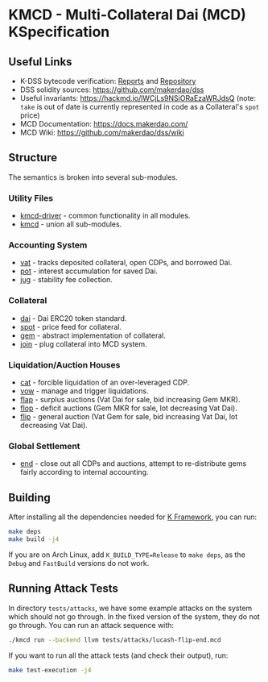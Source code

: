 KMCD - Multi-Collateral Dai (MCD) KSpecification
====================================================

Useful Links
------------

-   K-DSS bytecode verification: [Reports](https://reports.makerfoundation.com/k-dss/) and [Repository](https://github.com/makerdao/k-dss)
-   DSS solidity sources: <https://github.com/makerdao/dss>
-   Useful invariants: <https://hackmd.io/lWCjLs9NSiORaEzaWRJdsQ> (note: `take` is out of date is currently represented in code as a Collateral's `spot` price)
-   MCD Documentation: <https://docs.makerdao.com/>
-   MCD Wiki: <https://github.com/makerdao/dss/wiki>

Structure
---------

The semantics is broken into several sub-modules.

### Utility Files

-   [kmcd-driver](kmcd-driver.md) - common functionality in all modules.
-   [kmcd](kmcd.md) - union all sub-modules.

### Accounting System

-   [vat](vat.md) - tracks deposited collateral, open CDPs, and borrowed Dai.
-   [pot](pot.md) - interest accumulation for saved Dai.
-   [jug](jug.md) - stability fee collection.

### Collateral

-   [dai](dai.md) - Dai ERC20 token standard.
-   [spot](spot.md) - price feed for collateral.
-   [gem](gem.md) - abstract implementation of collateral.
-   [join](join.md) - plug collateral into MCD system.

### Liquidation/Auction Houses

-   [cat](cat.md) - forcible liquidation of an over-leveraged CDP.
-   [vow](vow.md) - manage and trigger liquidations.
-   [flap](flap.md) - surplus auctions (Vat Dai for sale, bid increasing Gem MKR).
-   [flop](flop.md) - deficit auctions (Gem MKR for sale, lot decreasing Vat Dai).
-   [flip](flip.md) - general auction (Vat Gem for sale, bid increasing Vat Dai, lot decreasing Vat Dai).

### Global Settlement

-   [end](end.md) - close out all CDPs and auctions, attempt to re-distribute gems fairly according to internal accounting.

Building
--------

After installing all the dependencies needed for [K Framework](https://github.com/kframework/k), you can run:

```sh
make deps
make build -j4
```

If you are on Arch Linux, add `K_BUILD_TYPE=Release` to `make deps`, as the `Debug` and `FastBuild` versions do not work.

Running Attack Tests
--------------------

In directory `tests/attacks`, we have some example attacks on the system which should not go through.
In the fixed version of the system, they do not go through.
You can run an attack sequence with:

```sh
./kmcd run --backend llvm tests/attacks/lucash-flip-end.mcd
```

If you want to run all the attack tests (and check their output), run:

```sh
make test-execution -j4
```
